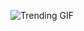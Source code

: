 ![Trending GIF](https://media4.giphy.com/media/v1.Y2lkPThiYjIxNzcyZ2EwZmRoM2s3ODlyMHg0amIweHV6ZzVkMWRkc3A1ajBuNzdnZWZyayZlcD12MV9naWZzX3NlYXJjaCZjdD1n/fryY00CO4xCz4uJuDQ/giphy.gif)
